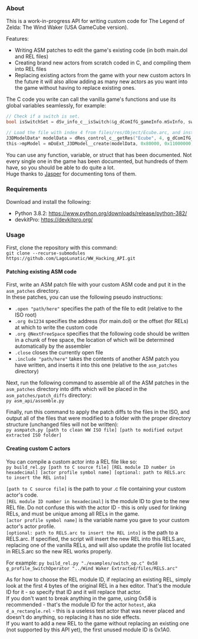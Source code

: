 
### About

This is a work-in-progress API for writing custom code for The Legend of Zelda: The Wind Waker (USA GameCube version).

Features:
* Writing ASM patches to edit the game's existing code (in both main.dol and REL files)
* Creating brand new actors from scratch coded in C, and compiling them into REL files
* Replacing existing actors from the game with your new custom actors
In the future it will also allow adding as many new actors as you want into the game without having to replace existing ones.  

The C code you write can call the vanilla game's functions and use its global variables seamlessly, for example:
```c
// Check if a switch is set.
bool isSwitchSet = dSv_info_c__isSwitch(&g_dComIfG_gameInfo.mSvInfo, switchToCheck, this->parent.mCurrent.mRoomNo);
```
```c
// Load the file with index 4 from files/res/Object/Ecube.arc, and instantiate it as a 3D model.
J3DModelData* modelData = dRes_control_c__getRes("Ecube", 4, g_dComIfG_gameInfo.mResCtrl.mObjectInfo, 0x40);
this->mpModel = mDoExt_J3DModel__create(modelData, 0x80000, 0x11000000);
```

You can use any function, variable, or struct that has been documented. Not every single one in the game has been documented, but hundreds of them have, so you should be able to do quite a lot.  
Huge thanks to [Jasper](https://github.com/magcius) for documenting tons of them.  

### Requirements

Download and install the following:
* Python 3.8.2: https://www.python.org/downloads/release/python-382/
* devkitPro: https://devkitpro.org/

### Usage

First, clone the repository with this command:  
`git clone --recurse-submodules https://github.com/LagoLunatic/WW_Hacking_API.git`

#### Patching existing ASM code

First, write an ASM patch file with your custom ASM code and put it in the `asm_patches` directory.  
In these patches, you can use the following pseudo instructions:
* `.open "path/here"` specifies the path of the file to edit (relative to the ISO root)
* `.org 0x1234` specifies the address (for main.dol) or the offset (for RELs) at which to write the custom code
* `.org @NextFreeSpace` specifies that the following code should be written in a chunk of free space, the location of which will be determined automatically by the assembler
* `.close` closes the currently open file
* `.include "path/here"` takes the contents of another ASM patch you have written, and inserts it into this one (relative to the `asm_patches` directory)

Next, run the following command to assemble all of the ASM patches in the `asm_patches` directory into diffs which will be placed in the `asm_patches/patch_diffs` directory:  
`py asm_api/assemble.py`

Finally, run this command to apply the patch diffs to the files in the ISO, and output all of the files that were modified to a folder with the proper directory structure (unchanged files will not be written):  
`py asmpatch.py [path to clean WW ISO file] [path to modified output extracted ISO folder]`

#### Creating custom C actors

You can compile a custom actor into a REL file like so:  
`py build_rel.py [path to C source file] [REL module ID number in hexadecimal] [actor profile symbol name] [optional: path to RELS.arc to insert the REL into]`

`[path to C source file]` is the path to your .c file containing your custom actor's code.  
`[REL module ID number in hexadecimal]` is the module ID to give to the new REL file. Do not confuse this with the actor ID - this is only used for linking RELs, and must be unique among all RELs in the game.  
`[actor profile symbol name]` is the variable name you gave to your custom actor's actor profile.  
`[optional: path to RELS.arc to insert the REL into]` is the path to a RELS.arc. If specified, the script will insert the new REL into this RELS.arc, replacing one of the vanilla RELs, and will also update the profile list located in RELS.arc so the new REL works properly.  

For example:
`py build_rel.py "./examples/switch_op.c" 0x58 g_profile_SwitchOperator "../Wind Waker Extracted/files/RELS.arc"`

As for how to choose the REL module ID, if replacing an existing REL, simply look at the first 4 bytes of the original REL in a hex editor. That's the module ID for it - so specify that ID and it will replace that actor.  
If you don't want to break anything in the game, using 0x58 is recommended - that's the module ID for the actor `hotest`, aka `d_a_rectangle.rel` - this is a useless test actor that was never placed and doesn't do anything, so replacing it has no side effects.  
If you want to add a new REL to the game without replacing an existing one (not supported by this API yet), the first unused module ID is 0x1A0.  
